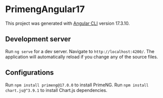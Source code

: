 # PrimengAngular17

This project was generated with [Angular CLI](https://github.com/angular/angular-cli) version 17.3.10.

## Development server

Run `ng serve` for a dev server. Navigate to `http://localhost:4200/`. The application will automatically reload if you change any of the source files.

## Configurations

Run `npm install primeng@17.0.0` to install PrimeNG.
Run `npm install chart.js@^3.9.1` to install Chart.js dependencies.

